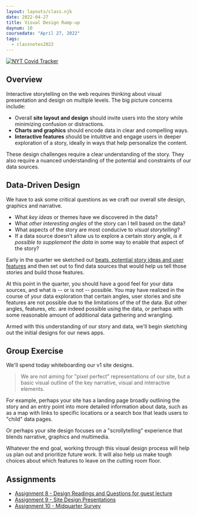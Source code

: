 ```yaml
---
layout: layouts/class.njk
date: 2022-04-27
title: Visual Design Ramp-up
daynum: 10
coursedate: "April 27, 2022"
tags:
  - classnotes2022
---
```



[![NYT Covid Tracker](/static/img/nyt_covid_tracker.png)](https://www.nytimes.com/interactive/2021/world/covid-cases.html)

## Overview

Interactive storytelling on the web requires thinking about visual presentation
and design on multiple levels. The big picture concerns include:

- Overall **site layout and design** should invite users into the story while
minimizing confusion or distractions.
- **Charts and graphics** should encode data in clear and compelling ways.
- **Interactive features** should be intuititve and engage users in deeper exploration of a story, ideally in ways that help personalize the content.

These design challenges require a clear understanding of the story. They also require a nuanced understanding of the potential and constraints of our data sources.

## Data-Driven Design

We have to ask some critical questions as we craft our overall site design, graphics and narrative.

- What *key ideas* or themes have we discovered in the data?
- What *other interesting angles* of the story can I tell based on the data?
- What aspects of the story are most conducive to *visual storytelling*?
- If a data source doesn't allow us to explore a certain story angle, *is it possible to supplement the data* in some way to enable that aspect of the story?

Early in the quarter we sketched out [beats, potential story ideas and user features](../../topics/beats_and_user_stories/) and then set out to find data sources that would help us tell those stories and build those features.

At this point in the quarter, you should have a good feel for your data sources, and what is -- or is not -- possible. You may have realized in the course of your data exploration that certain angles, user stories and site features are not possible due to the limitations of the  of the data. But other angles, features, etc. are indeed possible using the data, or perhaps with some reasonable amount of additional data gathering and wrangling.

Armed with this understanding of our story and data, we'll begin sketching out the initial designs for our news apps.

## Group Exercise

We'll spend today whiteboarding our v1 site designs.

> We are not aiming for "pixel perfect" representations of our site, but a basic visual outline of the key narrative, visual and interactive elements.

For example, perhaps your site has a landing page broadly outlining the story and an entry point into more detailed information about data, such as as a map with links to specific locations or a search box that leads users to "child" data pages.

Or perhaps your site design focuses on a "scrollytelling" experience that blends narrative, graphics and multimedia.

Whatever the end goal, working through this visual design process will help us plan out and prioritize future work. It will also help us make tough choices about which features to leave on the cutting room floor.

## Assignments

* [Assignment 8 - Design Readings and Questions for guest lecture](../../assignments/8/)
* [Assignment 9 - Site Design Presentations](../../assignments/9/)
* [Assignment 10 - Midquarter Survey](../../assignments/10/)

